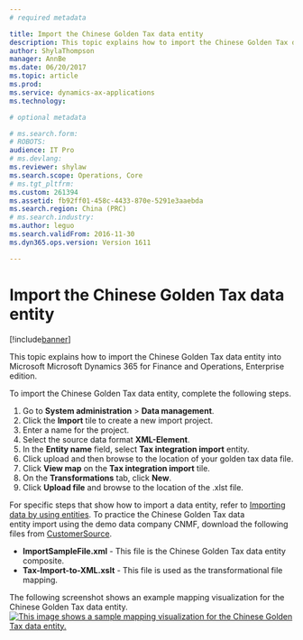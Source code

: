 ```yaml
---
# required metadata

title: Import the Chinese Golden Tax data entity
description: This topic explains how to import the Chinese Golden Tax data entity into Microsoft Microsoft Dynamics 365 for Finance and Operations, Enterprise edition.
author: ShylaThompson
manager: AnnBe
ms.date: 06/20/2017
ms.topic: article
ms.prod: 
ms.service: dynamics-ax-applications
ms.technology: 

# optional metadata

# ms.search.form: 
# ROBOTS: 
audience: IT Pro
# ms.devlang: 
ms.reviewer: shylaw
ms.search.scope: Operations, Core
# ms.tgt_pltfrm: 
ms.custom: 261394
ms.assetid: fb92ff01-458c-4433-870e-5291e3aaebda
ms.search.region: China (PRC)
# ms.search.industry: 
ms.author: leguo
ms.search.validFrom: 2016-11-30
ms.dyn365.ops.version: Version 1611

---
```


# Import the Chinese Golden Tax data entity

[!include[banner](../includes/banner.md)]


This topic explains how to import the Chinese Golden Tax data entity into Microsoft Microsoft Dynamics 365 for Finance and Operations, Enterprise edition.

To import the Chinese Golden Tax data entity, complete the following steps.

1.  Go to **System administration** &gt; **Data management**.
2.  Click the **Import** tile to create a new import project.
3.  Enter a name for the project.
4.  Select the source data format **XML-Element**.
5.  In the **Entity name** field, select **Tax integration import** entity.
6.  Click upload and then browse to the location of your golden tax data file.
7.  Click **View map** on the **Tax integration import** tile.
8.  On the **Transformations** tab, click **New**.
9.  Click **Upload file** and browse to the location of the .xlst file.

For specific steps that show how to import a data entity, refer to [Importing data by using entities](/dynamics365/unified-operations/dev-itpro/data-entities/build-consuming-data-entities). To practice the Chinese Golden Tax data entity import using the demo data company CNMF, download the following files from [CustomerSource](https://mbs.microsoft.com/customersource/global/ax/learning/samplefilestaximportchina).

-   **ImportSampleFile.xml** - This file is the Chinese Golden Tax data entity composite.
-   **Tax-Import-to-XML.xslt** - This file is used as the transformational file mapping.

The following screenshot shows an example mapping visualization for the Chinese Golden Tax data entity. [![This image shows a sample mapping visualization for the Chinese Golden Tax data entity.](./media/goldentaximportmappingvisualization.png)](./media/goldentaximportmappingvisualization.png)      



